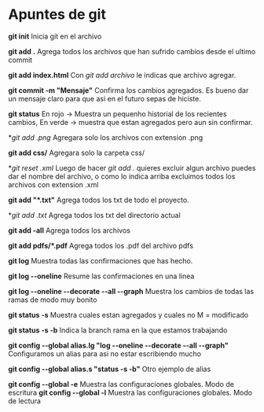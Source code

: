 # Apuntes de git

**git init**
Inicia git en el archivo

**git add .**
Agrega todos los archivos que han sufrido cambios desde el ultimo commit

**git add index.html**
Con *git add archivo* le indicas que archivo agregar.

**git commit -m "Mensaje"**
Confirma los cambios agregados. Es bueno dar un mensaje claro para que asi en el futuro sepas de hiciste.

**git status**
En rojo -> Muestra un pequenho historial de los recientes cambios,
En verde -> muestra que estan agregados pero aun sin confirmar.

**git add *.png**
Agregara solo los archivos con extension .png

**git add css/**
Agregara solo la carpeta css/

**git reset *.xml**
Luego de hacer *git add .* quieres excluir algun archivo puedes dar el nombre del archivo, o como lo indica arriba excluimos todos los archivos con extension .xml

**git add "*.txt"**
Agrega todos los txt de todo el proyecto.

**git add *.txt**
Agrega todos los txt del directorio actual

**git add -all**
Agrega todos los archivos

**git add pdfs/*.pdf**
Agrega todos los .pdf del archivo pdfs

**git log**
Muestra todas las confirmaciones que has hecho.

**git log --oneline**
Resume las confirmaciones en una linea

**git log --oneline --decorate --all --graph**
Muestra los cambios de todas las ramas de modo muy bonito

**git status -s**
Muestra cuales estan  agregados y cuales no
M = modificado

**git status -s -b**
Indica la branch rama en la que estamos trabajando

**git config --global alias.lg "log --oneline --decorate --all --graph"**
Configuramos un alias para asi no estar escribiendo mucho

**git config --global alias.s "status -s -b"**
Otro ejemplo de alias

**git config --global -e**
Muestra las configuraciones globales. Modo de escritura
**git config --global -l**
Muestra las configuraciones globales. Modo de lectura





